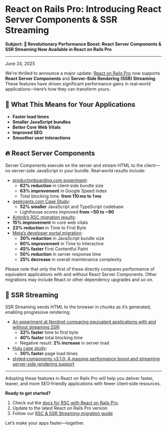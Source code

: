 # React on Rails Pro: Introducing React Server Components & SSR Streaming

**Subject: 🚀 Revolutionary Performance Boost: React Server Components & SSR Streaming Now Available in React on Rails Pro**

---

June 24, 2025

We're thrilled to announce a major update: [React on Rails Pro](https://www.shakacode.com/react-on-rails-pro/) now supports **React Server Components** and **Server‑Side Rendering (SSR) Streaming**. These features have driven significant performance gains in real‑world applications—here’s how they can transform yours.

## 🎯 What This Means for Your Applications

- **Faster load times**
- **Smaller JavaScript bundles**
- **Better Core Web Vitals**
- **Improved SEO**
- **Smoother user interactions**

## 🔥 React Server Components

Server Components execute on the server and stream HTML to the client—no server-side JavaScript in your bundle. Real‑world results include:

- [productonboarding.com experiment](https://frigade.com/blog/bundle-size-reduction-with-rsc-and-frigade):
  - **62% reduction** in client‑side bundle size
  - **63% improvement** in Google Speed Index
  - Total blocking time: **from 110 ms to 1 ms**
- [geekyants.com Case Study](https://geekyants.com/en-gb/blog/boosting-performance-with-nextjs-and-react-server-components-a-geekyantscom-case-study):
  - **52% smaller** JavaScript and TypeScript codebase
  - Lighthouse scores improved **from \~50 to \~90**
- [Airbnb’s RSC migration results](https://questlab.pro/blog-posts/web-development/wd-pl-2024-articleId912i1h212818#:~:text=%22Our%20migration%20to%20React%20Server%20Components%20resulted%20in%20a%2015%25%20improvement%20in%20core%20web%20vitals%20and%20a%2023%25%20reduction%20in%20Time%20to%20First%20Byte%20(TTFB)%20across%20all%20markets.%22%20%2D%20Airbnb%20Engineering%20Team):
- **15% improvement** in core web vitals
- **23% reduction** in Time to First Byte
- [Meta’s developer portal migration](https://questlab.pro/blog-posts/web-development/wd-pl-2024-articleId912i1h212818#:~:text=Meta%27s%20RSC%20Implementation%20Results):
  - **30% reduction** in JavaScript bundle size
  - **60% improvement** in Time to Interactive
  - **45% faster** First Contentful Paint
  - **50% reduction** in server response time
  - **25% decrease** in overall maintenance complexity

Please note that only the first of these directly compares performance of equivalent applications with and without React Server Components.
Other migrations may include React or other dependency upgrades and so on.

## 🌊 SSR Streaming

SSR Streaming sends HTML to the browser in chunks as it’s generated, enabling progressive rendering:

- [An experiment at Nordnet comparing equivalent applications with and without streaming SSR](https://www.diva-portal.org/smash/get/diva2:1903931/FULLTEXT01.pdf):
  - **32% faster** time to first byte
  - **40% faster** total blocking time
  - Negative result: **2% increase** in server load
- [Hulu case study](https://www.compilenrun.com/docs/framework/nextjs/nextjs-ecosystem/nextjs-case-studies/#case-study-3-hulus-streaming-platform):
  - **30% faster** page load times
- [styled‑components v3.1.0: A massive performance boost and streaming server-side rendering support](https://medium.com/styled-components/v3-1-0-such-perf-wow-many-streams-c45c434dbd03)

---

Adopting these features in React on Rails Pro will help you deliver faster, leaner, and more SEO‑friendly applications with fewer client‑side resources.

**Ready to get started?**

1. Check out the [docs for RSC with React on Rails Pro](https://www.shakacode.com/react-on-rails-pro/docs/react-server-components/#why-rsc-with-streaming).
2. Update to the latest React on Rails Pro version
3. Follow our [RSC & SSR Streaming migration guide](https://www.shakacode.com/react-on-rails-pro/docs/react-server-components-tutorial.md)

Let’s make your apps faster—together.
